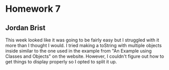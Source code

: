 # Homework 7
## Jordan Brist

This week looked like it was going to be fairly easy but I struggled with it more than I thought I would. I tried making a toString with multiple objects inside similar to the one used in the example from "An Example using Classes and Objects" on the website. However, I couldn't figure out how to get things to display properly so I opted to split it up.